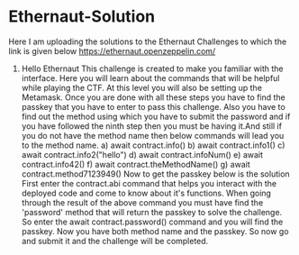 # Ethernaut-Solution

Here I am uploading the solutions to the Ethernaut Challenges to which the link is given below
https://ethernaut.openzeppelin.com/

1) Hello Ethernaut
This challenge is created to make you familiar with the interface. Here you will learn about the commands that will be helpful while playing the CTF. At this level you will also be setting up the Metamask. Once you are done with all these steps you have to find the passkey that you have to enter to pass this challenge. Also you have to find out the method using which you have to submit the password and if you have followed the ninth step then you must be having it.And still if you do not have the method name then below commands will lead you to the method name.
a) await contract.info()
b) await contract.info1()
c) await contract.info2("hello")
d) await contract.infoNum()
e) await contract.info42()
f) await contract.theMethodName()
g) await contract.method7123949()
Now to get the passkey below is the solution
First enter the contract.abi command that helps you interact with the deployed code and come to know about it's functions. When going through the result of the above command you must have find the 'password' method that will return the passkey to solve the challenge. So enter the await contract.password() command and you will find the passkey.
Now you have both method name and the passkey. So now go and submit it and the challenge will be completed.

